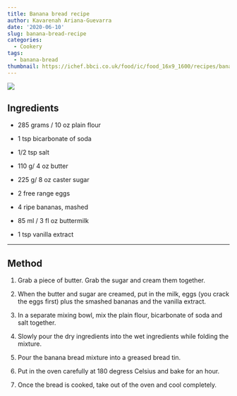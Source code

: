 ```yaml
---
title: Banana bread recipe
author: Kavarenah Ariana-Guevarra
date: '2020-06-10'
slug: banana-bread-recipe
categories:
  - Cookery
tags:
  - banana-bread
thumbnail: https://ichef.bbci.co.uk/food/ic/food_16x9_1600/recipes/bananabread_85720_16x9.jpg
---
```


![](https://ichef.bbci.co.uk/food/ic/food_16x9_1600/recipes/bananabread_85720_16x9.jpg)


## Ingredients

* 285 grams / 10 oz plain flour

* 1 tsp bicarbonate of soda

* 1/2 tsp salt

* 110 g/ 4 oz butter

* 225 g/ 8 oz caster sugar

* 2 free range eggs

* 4 ripe bananas, mashed

* 85 ml / 3 fl oz buttermilk

* 1 tsp vanilla extract

<hr>

## Method

1. Grab a piece of butter. Grab the sugar and cream them together.

2. When the butter and sugar are creamed, put in the milk, eggs (you crack the eggs first) plus the smashed bananas and the vanilla extract.

3. In a separate mixing bowl, mix the plain flour, bicarbonate of soda and salt together.

4. Slowly pour the dry ingredients into the wet ingredients while folding the mixture.

5. Pour the banana bread mixture into a greased bread tin.

6. Put in the oven carefully at 180 degress Celsius and bake for an hour.

7. Once the bread is cooked, take out of the oven and cool completely.

<br>
<br>
